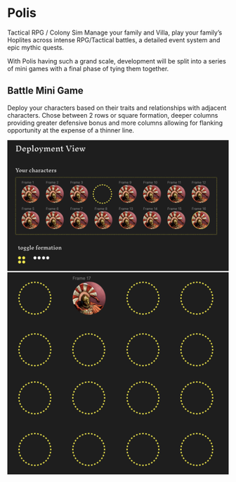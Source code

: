 # Polis
Tactical RPG / Colony Sim
Manage your family and Villa, play your family’s Hoplites across intense RPG/Tactical battles, a detailed event system and epic mythic quests.

With Polis having such a grand scale, development will be split into a series of mini games with a final phase of tying them together.

## Battle Mini Game
Deploy your characters based on their traits and relationships with adjacent characters. Chose between 2 rows or square formation, deeper columns providing greater defensive bonus and more columns allowing for flanking opportunity at the expense of a thinner line.


<img src="/assets/deployment-1.png" width="600" />
<img src="/assets/deployment-2.png" width="600" />
